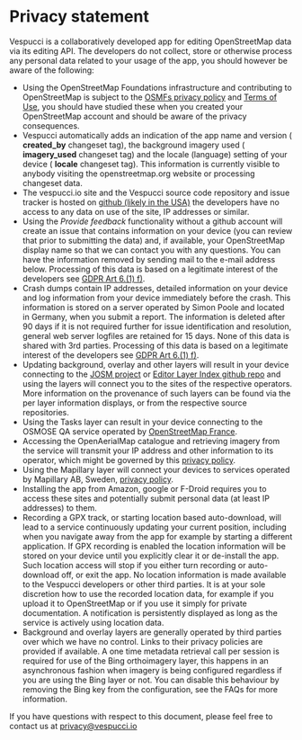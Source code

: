 # Privacy statement

Vespucci is a collaboratively developed app for editing OpenStreetMap data via its editing API. The developers do not collect, store or otherwise process any personal data related to your usage of the app, you should however be aware of the following:

* Using the OpenStreetMap Foundations infrastructure and contributing to OpenStreetMap is subject to the [OSMFs privacy policy](https://wiki.osmfoundation.org/wiki/Privacy_Policy) and [Terms of Use](https://wiki.osmfoundation.org/wiki/Terms_of_Use), you should have studied these when you created your OpenStreetMap account and should be aware of the privacy consequences.
* Vespucci automatically adds an indication of the app name and version ( __created_by__ changeset tag), the background imagery used ( __imagery_used__ changeset tag) and the locale (language) setting of your device ( __locale__ changeset tag). This information is currently visible to anybody visiting the openstreetmap.org website or processing changeset data.
* The vespucci.io site and the Vespucci source code repository and issue tracker is hosted on [github (likely in the USA)](https://help.github.com/articles/github-privacy-statement/) the developers have no access to any data on use of the site, IP addresses or similar.
* Using the _Provide feedback_ functionality without a github account will create an issue that contains information on your device (you can review that prior to submitting the data) and, if available, your OpenStreetMap display name so that we can contact you with any questions. You can have the information removed by sending mail to the e-mail address below. Processing of this data is based on a legitimate interest of the developers see [GDPR Art 6.(1) f)](https://gdpr-info.eu/art-6-gdpr/).
* Crash dumps contain IP addresses, detailed information on your device and log information from your device immediately before the crash. This information is stored on a server operated by Simon Poole and located in Germany, when you submit a report. The information is deleted after 90 days if it is not required further for issue identification and resolution, general web server logfiles are retained for 15 days. None of this data is shared with 3rd parties. Processing of this data is based on a legitimate interest of the developers see [GDPR Art 6.(1) f)](https://gdpr-info.eu/art-6-gdpr/).
* Updating background, overlay and other layers will result in your device connecting to the [JOSM project](https://josm.openstreetmap.de) or [Editor Layer Index github repo](https://github.com/osmlab/editor-layer-index) and using the layers will connect you to the sites of the respective operators. More information on the provenance of such layers can be found via the per layer information displays, or from the respective source repositories.
* Using the Tasks layer can result in your device connecting to the OSMOSE QA service operated by [OpenStreetMap France](http://openstreetmap.fr/).
* Accessing the OpenAerialMap catalogue and retrieving imagery from the service will transmit your IP address and other information to its operator, which might be governed by this [privacy policy](https://www.hotosm.org/privacy).
* Using the Mapillary layer will connect your devices to services operated by Mapillary AB, Sweden, [privacy policy](https://www.mapillary.com/privacy).
* Installing the app from Amazon, google or F-Droid requires you to access these sites and potentially submit personal data (at least IP addresses) to them. 
* Recording a GPX track, or starting location based auto-download, will lead to a service continuously updating your current position, including when you navigate away from the app for example by starting a different application. If GPX recording is enabled the location information will be stored on your device until you explicitly clear it or de-install the app. Such location access will stop if you either turn recording or auto-download off, or exit the app. No location information is made available to the Vespucci developers or other third parties. It is at your sole discretion how to use the recorded location data, for example if you upload it to OpenStreetMap or if you use it simply for private documentation. A notification is persistently displayed as long as the service is actively using location data. 
* Background and overlay layers are generally operated by third parties over which we have no control. Links to their privacy policies are provided if available. A one time metadata retrieval call per session is required for use of the Bing orthoimagery layer, this happens in an asynchronous fashion when imagery is being configured regardless if you are using the Bing layer or not. You can disable this behaviour by removing the Bing key from the configuration, see the FAQs for more information. 

If you have questions with respect to this document, please feel free to contact us at privacy@vespucci.io